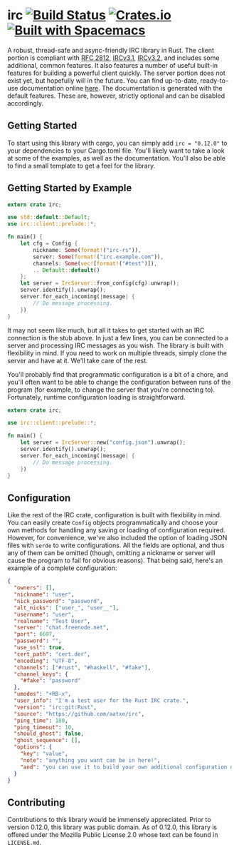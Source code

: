 # irc [![Build Status](https://travis-ci.org/aatxe/irc.svg?branch=master)](https://travis-ci.org/aatxe/irc) [![Crates.io](https://img.shields.io/crates/v/irc.svg)](https://crates.io/crates/irc) [![Built with Spacemacs](https://cdn.rawgit.com/syl20bnr/spacemacs/442d025779da2f62fc86c2082703697714db6514/assets/spacemacs-badge.svg)](http://spacemacs.org) #
A robust, thread-safe and async-friendly IRC library in Rust. The client portion is compliant with
[RFC 2812](http://tools.ietf.org/html/rfc2812), [IRCv3.1](http://ircv3.net/irc/3.1.html),
[IRCv3.2](http://ircv3.net/irc/3.2.html), and includes some additional, common features. It also
features a number of useful built-in features for building a powerful client quickly. The
server portion does not exist yet, but hopefully will in the future. You can find up-to-date, ready-to-use documentation
online [here](https://docs.rs/irc/). The documentation is generated with the default
features. These are, however, strictly optional and can be disabled accordingly.

## Getting Started ##

To start using this library with cargo, you can simply add `irc = "0.12.0"` to your dependencies to
your Cargo.toml file. You'll likely want to take a look at some of the examples, as well as the
documentation. You'll also be able to find a small template to get a feel for the library.

## Getting Started by Example ##

```rust
extern crate irc;

use std::default::Default;
use irc::client::prelude::*;

fn main() {
    let cfg = Config {
        nickname: Some(format!("irc-rs")),
        server: Some(format!("irc.example.com")),
        channels: Some(vec![format!("#test")]),
        .. Default::default()
    };
    let server = IrcServer::from_config(cfg).unwrap();
    server.identify().unwrap();
    server.for_each_incoming(|message| {
        // Do message processing.
    })
}
```

It may not seem like much, but all it takes to get started with an IRC connection is the stub
above. In just a few lines, you can be connected to a server and processing IRC messages as you
wish. The library is built with flexibility in mind. If you need to work on multiple threads,
simply clone the server and have at it. We'll take care of the rest.

You'll probably find that programmatic configuration is a bit of a chore, and you'll often want to
be able to change the configuration between runs of the program (for example, to change the server
that you're connecting to). Fortunately, runtime configuration loading is straightforward.

```rust
extern crate irc;

use irc::client::prelude::*;

fn main() {
    let server = IrcServer::new("config.json").unwrap();
    server.identify().unwrap();
    server.for_each_incoming(|message| {
        // Do message processing.
    })
}
```

## Configuration ##

Like the rest of the IRC crate, configuration is built with flexibility in mind. You can easily
create `Config` objects programmatically and choose your own methods for handling any saving or
loading of configuration required. However, for convenience, we've also included the option of
loading JSON files with `serde` to write configurations. All the fields are optional, and thus
any of them can be omitted (though, omitting a nickname or server will cause the program to fail
for obvious reasons). That being said, here's an example of a complete configuration:

```json
{
  "owners": [],
  "nickname": "user",
  "nick_password": "password",
  "alt_nicks": ["user_", "user__"],
  "username": "user",
  "realname": "Test User",
  "server": "chat.freenode.net",
  "port": 6697,
  "password": "",
  "use_ssl": true,
  "cert_path": "cert.der",
  "encoding": "UTF-8",
  "channels": ["#rust", "#haskell", "#fake"],
  "channel_keys": {
    "#fake": "password"
  },
  "umodes": "+RB-x",
  "user_info": "I'm a test user for the Rust IRC crate.",
  "version": "irc:git:Rust",
  "source": "https://github.com/aatxe/irc",
  "ping_time": 180,
  "ping_timeout": 10,
  "should_ghost": false,
  "ghost_sequence": [],
  "options": {
    "key": "value",
    "note": "anything you want can be in here!",
    "and": "you can use it to build your own additional configuration options."
  }
}

```

## Contributing ##
Contributions to this library would be immensely appreciated. Prior to version 0.12.0, this library was public domain. As of 0.12.0, this library is offered under the Mozilla Public License 2.0 whose text can be found in `LICENSE.md`.
